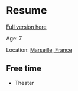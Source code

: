 # Resume

[Full version here](http://www.linkedin.com/pub/gawen-arab/5/ab7/2a8)

Age: 7

Location: [Marseille, France](https://maps.google.com/maps?q=Marseille%2C+France)

## Free time
* Theater

